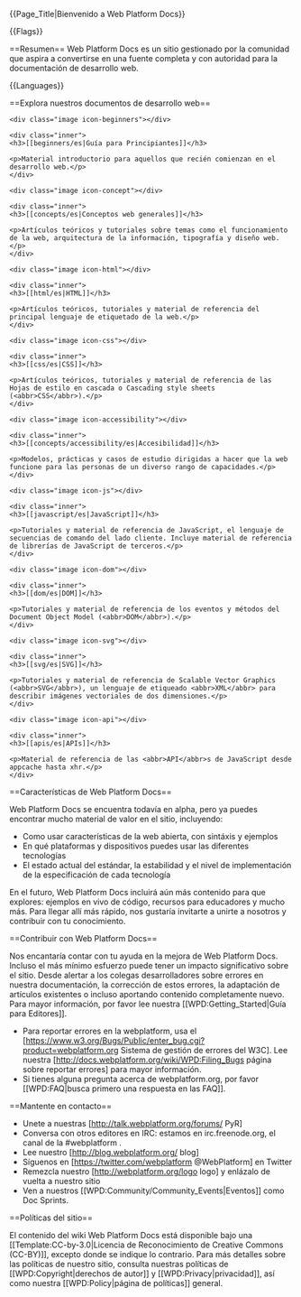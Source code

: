 {{Page_Title|Bienvenido a Web Platform Docs}}

{{Flags}}

==Resumen==
Web Platform Docs es un sitio gestionado por la comunidad que aspira a convertirse en una fuente completa y con autoridad para la documentación de desarrollo web.

{{Languages}}

==Explora nuestros documentos de desarrollo web==

<div class="topic-container">

  <div class="long-topic">
  
    <div class="image icon-beginners"></div>
    
    <div class="inner">
    <h3>[[beginners/es|Guía para Principiantes]]</h3>
    
    <p>Material introductorio para aquellos que recién comienzan en el desarrollo web.</p>
    </div>
  
  </div>
  
  <div class="long-topic">
  
    <div class="image icon-concept"></div>
    
    <div class="inner">
    <h3>[[concepts/es|Conceptos web generales]]</h3>
    
    <p>Artículos teóricos y tutoriales sobre temas como el funcionamiento de la web, arquitectura de la información, tipografía y diseño web.</p>
    </div>
  
  </div>
 
  <div class="long-topic">
  
    <div class="image icon-html"></div>
    
    <div class="inner">
    <h3>[[html/es|HTML]]</h3>
    
    <p>Artículos teóricos, tutoriales y material de referencia del principal lenguaje de etiquetado de la web.</p>
    </div>
  
  </div>
  
  <div class="long-topic">
  
    <div class="image icon-css"></div>
    
    <div class="inner">
    <h3>[[css/es|CSS]]</h3>
    
    <p>Artículos teóricos, tutoriales y material de referencia de las Hojas de estilo en cascada o Cascading style sheets (<abbr>CSS</abbr>).</p>
    </div>
  
  </div>
  
  <div class="long-topic">
  
    <div class="image icon-accessibility"></div>
    
    <div class="inner">
    <h3>[[concepts/accessibility/es|Accesibilidad]]</h3>
    
    <p>Modelos, prácticas y casos de estudio dirigidas a hacer que la web funcione para las personas de un diverso rango de capacidades.</p>
    </div>
  
  </div>
  
  <div class="long-topic">
  
    <div class="image icon-js"></div>
    
    <div class="inner">
    <h3>[[javascript/es|JavaScript]]</h3>
    
    <p>Tutoriales y material de referencia de JavaScript, el lenguaje de secuencias de comando del lado cliente. Incluye material de referencia de librerías de JavaScript de terceros.</p>
    </div>
  
  </div>
  
  <div class="long-topic">
  
    <div class="image icon-dom"></div>
    
    <div class="inner">
    <h3>[[dom/es|DOM]]</h3>
    
    <p>Tutoriales y material de referencia de los eventos y métodos del Document Object Model (<abbr>DOM</abbr>).</p>
    </div>
  
  </div>

  <div class="long-topic">
  
    <div class="image icon-svg"></div>
    
    <div class="inner">
    <h3>[[svg/es|SVG]]</h3>
    
    <p>Tutoriales y material de referencia de Scalable Vector Graphics (<abbr>SVG</abbr>), un lenguaje de etiqueado <abbr>XML</abbr> para describir imágenes vectoriales de dos dimensiones.</p>
    </div>
  
  </div>

  <div class="long-topic">
  
    <div class="image icon-api"></div>
    
    <div class="inner">
    <h3>[[apis/es|APIs]]</h3>
    
    <p>Material de referencia de las <abbr>API</abbr>s de JavaScript desde appcache hasta xhr.</p>
    </div>
  
  </div>

</div>

<div class="clearfixboth"></div>


==Características de Web Platform Docs==

Web Platform Docs se encuentra todavía en alpha, pero ya puedes encontrar mucho material de valor en el sitio, incluyendo:

* Como usar características de la web abierta, con sintáxis y ejemplos
* En qué plataformas y dispositivos puedes usar las diferentes tecnologías
* El estado actual del estándar, la estabilidad y el nivel de implementación de la especificación de cada tecnología

En el futuro, Web Platform Docs incluirá aún más contenido para que explores: ejemplos en vivo de código, recursos para educadores y mucho más. Para llegar allí más rápido, nos gustaría invitarte a unirte a nosotros y contribuir con tu conocimiento.

==Contribuir con Web Platform Docs==

Nos encantaría contar con tu ayuda en la mejora de Web Platform Docs. Incluso el más mínimo esfuerzo puede tener un impacto significativo sobre el sitio. Desde alertar a los colegas desarrolladores sobre errores en nuestra documentación, la corrección de estos errores, la adaptación de artículos existentes o incluso aportando contenido completamente nuevo. Para mayor información, por favor lee nuestra [[WPD:Getting_Started|Guía para Editores]].

* Para reportar errores en la webplatform, usa el [https://www.w3.org/Bugs/Public/enter_bug.cgi?product=webplatform.org Sistema de gestión de errores del W3C]. Lee nuestra [http://docs.webplatform.org/wiki/WPD:Filing_Bugs página sobre reportar errores] para mayor información.
* Si tienes alguna pregunta acerca de webplatform.org, por favor [[WPD:FAQ|busca primero una respuesta en las FAQ]].

==Mantente en contacto==

* Unete a nuestras [http://talk.webplatform.org/forums/ PyR]
* Conversa con otros editores en <abbr>IRC</abbr>: estamos en irc.freenode.org, el canal de la #webplatform .
* Lee nuestro [http://blog.webplatform.org/ blog]
* Síguenos en [https://twitter.com/webplatform @WebPlatform] en Twitter
* Remezcla nuestro [http://webplatform.org/logo logo] y enlázalo de vuelta a nuestro sitio
* Ven a nuestros [[WPD:Community/Community_Events|Eventos]] como Doc Sprints.

==Políticas del sitio==

El contenido del wiki Web Platform Docs está disponible bajo una [[Template:CC-by-3.0|Licencia de Reconocimiento de Creative Commons (CC-BY)]], excepto donde se indique lo contrario. Para más detalles sobre las políticas de nuestro sitio, consulta nuestras políticas de [[WPD:Copyright|derechos de autor]] y [[WPD:Privacy|privacidad]], así como nuestra [[WPD:Policy|página de políticas]] general.